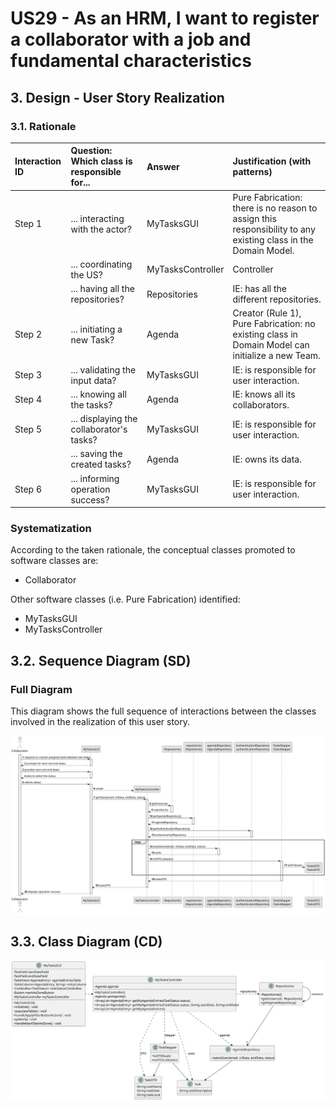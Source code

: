 # US29 - As an HRM, I want to register a collaborator with a job and fundamental characteristics

## 3. Design - User Story Realization

### 3.1. Rationale 

| Interaction ID | Question: Which class is responsible for... | Answer            | Justification (with patterns)                                                                                 |
|:---------------|:--------------------------------------------|:------------------|:--------------------------------------------------------------------------------------------------------------|
| Step 1         | ... interacting with the actor?             | MyTasksGUI        | Pure Fabrication: there is no reason to assign this responsibility to any existing class in the Domain Model. |
|                | ... coordinating the US?                    | MyTasksController | Controller                                                                                                    |
|                | ... having all the repositories?            | Repositories      | IE: has all the different repositories.                                                                       |
| Step 2         | ... initiating a new Task?                  | Agenda            | Creator (Rule 1), Pure Fabrication: no existing class in Domain Model can initialize a new Team.              |
| Step 3         | ... validating the input data?              | MyTasksGUI        | IE: is responsible for user interaction.                                                                      |
| Step 4         | ... knowing all the tasks?                  | Agenda            | IE: knows all its collaborators.                                                                              |
| Step 5         | ... displaying the collaborator's tasks?    | MyTasksGUI        | IE: is responsible for user interaction.                                                                      |
|                | ... saving the created tasks?               | Agenda            | IE: owns its data.                                                                                            |
| Step 6         | ... informing operation success?            | MyTasksGUI        | IE: is responsible for user interaction.                                                                      |

### Systematization ##

According to the taken rationale, the conceptual classes promoted to software classes are:

* Collaborator

Other software classes (i.e. Pure Fabrication) identified:

* MyTasksGUI
* MyTasksController


## 3.2. Sequence Diagram (SD)

### Full Diagram

This diagram shows the full sequence of interactions between the classes involved in the realization of this user story.

![Sequence Diagram - Full](svg/us29-sequence-diagram-full.svg)


## 3.3. Class Diagram (CD)

![Class Diagram](svg/us29-class-diagram.svg)